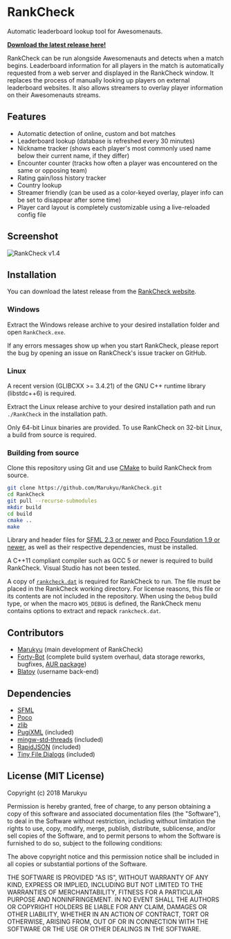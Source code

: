 # RankCheck

Automatic leaderboard lookup tool for Awesomenauts.

**[Download the latest release here!](https://rankcheck.marukyu.de/)**

RankCheck can be run alongside Awesomenauts and detects when a match begins. Leaderboard information for all players in
the match is automatically requested from a web server and displayed in the RankCheck window. It replaces the process
of manually looking up players on external leaderboard websites. It also allows streamers to overlay player information
on their Awesomenauts streams.

## Features

* Automatic detection of online, custom and bot matches
* Leaderboard lookup (database is refreshed every 30 minutes)
* Nickname tracker (shows each player's most commonly used name below their current name, if they differ)
* Encounter counter (tracks how often a player was encountered on the same or opposing team)
* Rating gain/loss history tracker
* Country lookup
* Streamer friendly (can be used as a color-keyed overlay, player info can be set to disappear after some time)
* Player card layout is completely customizable using a live-reloaded config file

## Screenshot

![RankCheck v1.4](https://i.imgur.com/ZCttB1v.png)

## Installation

You can download the latest release from the [RankCheck website](https://rankcheck.marukyu.de/).

### Windows

Extract the Windows release archive to your desired installation folder and open `RankCheck.exe`.

If any errors messages show up when you start RankCheck, please report the bug by opening an issue on RankCheck's issue
tracker on GitHub.

### Linux

A recent version (GLIBCXX >= 3.4.21) of the GNU C++ runtime library (libstdc++6) is required.

Extract the Linux release archive to your desired installation path and run `./RankCheck` in the installation path.

Only 64-bit Linux binaries are provided. To use RankCheck on 32-bit Linux, a build from source is required.

### Building from source

Clone this repository using Git and use [CMake](https://cmake.org) to build RankCheck from source.

```sh
git clone https://github.com/Marukyu/RankCheck.git
cd RankCheck
git pull --recurse-submodules
mkdir build
cd build
cmake ..
make
```

Library and header files for [SFML 2.3 or newer](https://sfml-dev.org) and [Poco Foundation 1.9 or
newer](https://pocoproject.org/), as well as their respective dependencies, must be installed.

A C++11 compliant compiler such as GCC 5 or newer is required to build RankCheck. Visual Studio has not been tested.

A copy of [`rankcheck.dat`](https://rankcheck.marukyu.de/files/rankcheck.dat) is required for RankCheck to run. The
file must be placed in the RankCheck working directory. For license reasons, this file or its contents are not included 
in the repository. When using the `Debug` build type, or when the macro `WOS_DEBUG` is defined, the RankCheck menu
contains options to extract and repack `rankcheck.dat`.

## Contributors

* [Marukyu](https://github.com/Marukyu) (main development of RankCheck)
* [Forty-Bot](https://github.com/Forty-Bot) (complete build system overhaul, data storage reworks, bugfixes,
[AUR package](https://aur.archlinux.org/packages/rankcheck/))
* [Blatoy](https://github.com/Blatoy) (username back-end)

## Dependencies

* [SFML](https://sfml-dev.org)
* [Poco](https://pocoproject.org/)
* [zlib](https://www.zlib.net/)
* [PugiXML](https://pugixml.org/) (included)
* [mingw-std-threads](https://github.com/meganz/mingw-std-threads) (included)
* [RapidJSON](http://rapidjson.org/) (included)
* [Tiny File Dialogs](https://sourceforge.net/projects/tinyfiledialogs/) (included)

## License (MIT License)

Copyright (c) 2018 Marukyu

Permission is hereby granted, free of charge, to any person obtaining a copy of this software and associated 
documentation files (the "Software"), to deal in the Software without restriction, including without limitation the 
rights to use, copy, modify, merge, publish, distribute, sublicense, and/or sell copies of the Software, and to permit 
persons to whom the Software is furnished to do so, subject to the following conditions:

The above copyright notice and this permission notice shall be included in all copies or substantial portions of the 
Software.

THE SOFTWARE IS PROVIDED "AS IS", WITHOUT WARRANTY OF ANY KIND, EXPRESS OR IMPLIED, INCLUDING BUT NOT LIMITED TO THE 
WARRANTIES OF MERCHANTABILITY, FITNESS FOR A PARTICULAR PURPOSE AND NONINFRINGEMENT. IN NO EVENT SHALL THE AUTHORS OR 
COPYRIGHT HOLDERS BE LIABLE FOR ANY CLAIM, DAMAGES OR OTHER LIABILITY, WHETHER IN AN ACTION OF CONTRACT, TORT OR 
OTHERWISE, ARISING FROM, OUT OF OR IN CONNECTION WITH THE SOFTWARE OR THE USE OR OTHER DEALINGS IN THE SOFTWARE.
